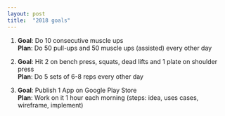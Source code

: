 ```yaml
---
layout: post
title:  "2018 goals"
---
```


1. <b>Goal</b>: Do 10 consecutive muscle ups  
   <b>Plan</b>: Do 50 pull-ups and 50 muscle ups (assisted) every other day

2. <b>Goal</b>: Hit 2 on bench press, squats, dead lifts and 1 plate on shoulder press  
   <b>Plan</b>: Do 5 sets of 6-8 reps every other day

3. <b>Goal</b>: Publish 1 App on Google Play Store  
   <b>Plan</b>: Work on it 1 hour each morning (steps: idea, uses cases, wireframe, implement)

<!--
  Schedule A

  7:00-7:30: Get ready
  7:30-8:30: Commute + breakfast
  8:30-5:00: Work
  5:00-5:30: Commute 
  5:30-7:00: Youtube (The Jump, NBA highlights, news) 
  7:00-7:30: Dinner 
  7:30-10:00: Work on mobile app 
  10:00-11:00: Workout
-->

<!--
  Schedule B

  5:00-7:00: Work on mobile app
  7:00-7:30: Get ready
  7:30-8:30: Commute + breakfast
  8:30-5:00: Work
  5:00-5:30: Commute
  5:30-7:00: Workout
  7:00-7:30: Dinner
  7:30-10:00: Rad (non-tech related)
-->


<!-- 
  Format for logging entries

  <exercise_name>
  <set>:<weight>-<reps>
  <new_line>
  <exercise_name>
  <set>:<weight>-<reps>
  <new_line>
-->


